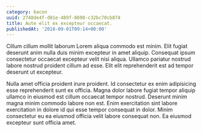 ```yaml
---
category: bacon
uuid: 2748de4f-d81e-489f-8698-c32bc70cb874
title: Aute elit ex excepteur occaecat.
publishedAt: '2018-09-01T09:14+00:00'
---
```


Cillum cillum mollit laborum Lorem aliqua commodo est minim. Elit fugiat deserunt anim nulla duis minim excepteur in amet aliquip. Consequat ipsum consectetur occaecat excepteur velit nisi aliqua. Ullamco pariatur nostrud labore nostrud proident cillum ad esse. Elit elit reprehenderit est ad tempor deserunt ut excepteur.

Nulla amet officia proident irure proident. Id consectetur ex enim adipisicing esse reprehenderit sunt ex officia. Magna dolor labore fugiat tempor aliquip ullamco in eiusmod est cillum occaecat tempor nostrud. Deserunt minim magna minim commodo labore non est. Enim exercitation sint labore exercitation in dolore id qui esse tempor consequat in dolor. Minim consectetur eu ea eiusmod officia velit labore consequat non. Ea eiusmod excepteur sunt officia amet.
